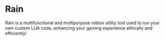 # Rain
Rain is a multifunctional and multipurpose roblox utility tool used to run your own custom LUA code, enhancing your gaming experience ethically and efficiently!
